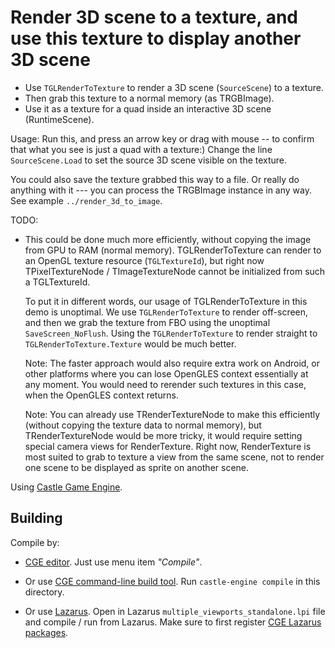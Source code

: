 # Render 3D scene to a texture, and use this texture to display another 3D scene

- Use `TGLRenderToTexture` to render a 3D scene (`SourceScene`) to a texture.
- Then grab this texture to a normal memory (as TRGBImage).
- Use it as a texture for a quad inside an interactive 3D scene (RuntimeScene).

Usage: Run this, and press an arrow key or drag with mouse -- to confirm that what you see is just a quad with a texture:) Change the line `SourceScene.Load` to set the source 3D scene visible on the texture.

You could also save the texture grabbed this way to a file. Or really do anything with it --- you can process the TRGBImage instance in any way. See example `../render_3d_to_image`.

TODO:

- This could be done much more efficiently, without copying the image from GPU to RAM (normal memory). TGLRenderToTexture can render to an OpenGL texture resource (`TGLTextureId`), but right now TPixelTextureNode / TImageTextureNode cannot be initialized from such a TGLTextureId.

    To put it in different words, our usage of TGLRenderToTexture in this demo is unoptimal. We use `TGLRenderToTexture` to render off-screen, and then we grab the texture from FBO using the unoptimal `SaveScreen_NoFlush`. Using the `TGLRenderToTexture` to render straight to `TGLRenderToTexture.Texture` would be much better.

    Note: The faster approach would also require extra work on Android, or other platforms where you can lose OpenGLES context essentially at any moment. You would need to rerender such textures in this case, when the OpenGLES context returns.

    Note: You can already use TRenderTextureNode to make this efficiently (without copying the texture data to normal memory), but TRenderTextureNode would be more tricky, it would require setting special camera views for RenderTexture. Right now, RenderTexture is most suited to grab to texture a view from the same scene, not to render one scene to be displayed as sprite on another scene.

Using [Castle Game Engine](https://castle-engine.io/).

## Building

Compile by:

- [CGE editor](https://castle-engine.io/manual_editor.php). Just use menu item _"Compile"_.

- Or use [CGE command-line build tool](https://github.com/castle-engine/castle-engine/wiki/Build-Tool). Run `castle-engine compile` in this directory.

- Or use [Lazarus](https://www.lazarus-ide.org/). Open in Lazarus `multiple_viewports_standalone.lpi` file and compile / run from Lazarus. Make sure to first register [CGE Lazarus packages](https://castle-engine.io/documentation.php).
